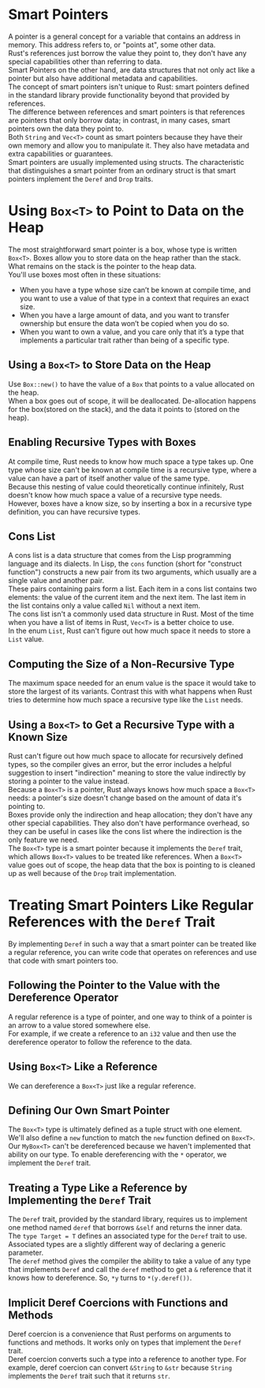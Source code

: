 # Smart Pointers
A pointer is a general concept for a variable that contains an address in memory. This address refers to, or "points at", some other data.  
Rust's references just borrow the value they point to, they don't have any special capabilities other than referring to data.  
Smart Pointers on the other hand, are data structures that not only act like a pointer but also have additional metadata and capabilities.  
The concept of smart pointers isn't unique to Rust: smart pointers defined in the standard library provide functionality beyond that provided by references.  
The difference between references and smart pointers is that references are pointers that only borrow data; in contrast, in many cases, smart pointers own the data they point to.  
Both `String` and `Vec<T>` count as smart pointers because they have their own memory and allow you to manipulate it. They also have metadata and extra capabilities or guarantees.  
Smart pointers are usually implemented using structs. The characteristic that distinguishes a smart pointer from an ordinary struct is that smart pointers implement the `Deref` and `Drop` traits.  

# Using `Box<T>` to Point to Data on the Heap
The most straightforward smart pointer is a box, whose type is written `Box<T>`. Boxes allow you to store data on the heap rather than the stack. What remains on the stack is the pointer to the heap data.  
You'll use boxes most often in these situations:
* When you have a type whose size can’t be known at compile time, and you want to use a value of that type in a context that requires an exact size.  
* When you have a large amount of data, and you want to transfer ownership but ensure the data won’t be copied when you do so.  
* When you want to own a value, and you care only that it’s a type that implements a particular trait rather than being of a specific type.  

## Using a `Box<T>` to Store Data on the Heap
Use `Box::new()` to have the value of a `Box` that points to a value allocated on the heap.  
When a box goes out of scope, it will be deallocated. De-allocation happens for the box(stored on the stack), and the data it points to (stored on the heap).  

## Enabling Recursive Types with Boxes
At compile time, Rust needs to know how much space a type takes up. One type whose size can't be known at compile time is a recursive type, where a value can have a part of itself another value of the same type.  
Because this nesting of value could theoretically continue infinitely, Rust doesn't know how much space a value of a recursive type needs.  
However, boxes have a know size, so by inserting a box in a recursive type definition, you can have recursive types.  

## Cons List
A cons list is a data structure that comes from the Lisp programming language and its dialects. In Lisp, the `cons` function (short for "construct function") constructs a new pair from its two arguments, which usually are a single value and another pair.  
These pairs containing pairs form a list. Each item in a cons list contains two elements: the value of the current item and the next item. The last item in the list contains only a value called `Nil` without a next item.  
The cons list isn't a commonly used data structure in Rust. Most of the time when you have a list of items in Rust, `Vec<T>` is a better choice to use.  
In the enum `List`, Rust can't figure out how much space it needs to store a `List` value.  

## Computing the Size of a Non-Recursive Type
The maximum space needed for an enum value is the space it would take to store the largest of its variants. Contrast this with what happens when Rust tries to determine how much space a recursive type like the `List` needs.  

## Using a `Box<T>` to Get a Recursive Type with a Known Size
Rust can't figure out how much space to allocate for recursively defined types, so the compiler gives an error, but the error includes a helpful suggestion to insert "indirection" meaning to store the value indirectly by storing a pointer to the value instead.  
Because a `Box<T>` is a pointer, Rust always knows how much space a `Box<T>` needs: a pointer's size doesn't change based on the amount of data it's pointing to.  
Boxes provide only the indirection and heap allocation; they don't have any other special capabilities. They also don't have performance overhead, so they can be useful in cases like the cons list where the indirection is the only feature we need.  
The `Box<T>` type is a smart pointer because it implements the `Deref` trait, which allows `Box<T>` values to be treated like references. When a `Box<T>` value goes out of scope, the heap data that the box is pointing to is cleaned up as well because of the `Drop` trait implementation.

# Treating Smart Pointers Like Regular References with the `Deref` Trait
By implementing `Deref` in such a way that a smart pointer can be treated like a regular reference, you can write code that operates on references and use that code with smart pointers too.  

## Following the Pointer to the Value with the Dereference Operator
A regular reference is a type of pointer, and one way to think of a pointer is an arrow to a value stored somewhere else.  
For example, if we create a reference to an `i32` value and then use the dereference operator to follow the reference to the data.  

## Using `Box<T>` Like a Reference
We can dereference a `Box<T>` just like a regular reference.

## Defining Our Own Smart Pointer
The `Box<T>` type is ultimately defined as a tuple struct with one element. We'll also define a `new` function to match the `new` function defined on `Box<T>`.  
Our `MyBox<T>` can't be dereferenced because we haven't implemented that ability on our type. To enable dereferencing with the `*` operator, we implement the `Deref` trait.  

## Treating a Type Like a Reference by Implementing the `Deref` Trait
The `Deref` trait, provided by the standard library, requires us to implement one method named `deref` that borrows `&self` and returns the inner data.  
The `type Target = T` defines an associated type for the `Deref` trait to use. Associated types are a slightly different way of declaring a generic parameter.  
The `deref` method gives the compiler the ability to take a value of any type that implements `Deref` and call the `deref` method to get a `&` reference that it knows how to dereference. So, `*y` turns to `*(y.deref())`.  

## Implicit Deref Coercions with Functions and Methods
Deref coercion is a convenience that Rust performs on arguments to functions and methods. It works only on types that implement the `Deref` trait.  
Deref coercion converts such a type into a reference to another type. For example, deref coercion can convert `&String` to `&str` because `String` implements the `Deref` trait such that it returns `str`.  

